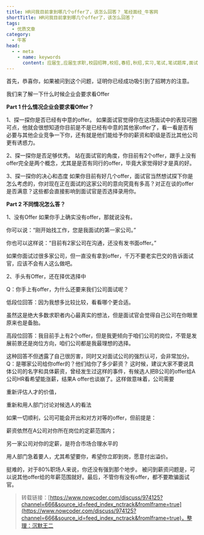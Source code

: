 ```yaml
---
title: HR问我目前拿到哪几个offer了，该怎么回答？_笔经面经_牛客网
shortTitle: HR问我目前拿到哪几个offer了，该怎么回答？
tags:
  - 优质文章
category:
  - 牛客
head:
  - - meta
    - name: keywords
      content: 应届生,应届生求职,校园招聘,校招,春招,秋招,实习,笔试,笔试题库,面试,面试题库,程序员,程序猿,程序猿,产品经理,PM,运营,游戏策划,软件工程师,java,c/c++,php,python,算法,机器学习,人工智能,数据挖掘,数据分析,数据分析师,前端工程师,测试工程师,测试开发工程师,运维工程师,安卓工程师,ios工程师,android,硬件工程师,电气工程师,嵌入式工程师,汽车制造研发,审计,会计,财务管理,市场营销,品牌管理,金融,四大,法务,销售,行政,人力资源,hr,管培生,地产,国企,银行,实习,实习生,招聘,找工作,牛客网
---
```


首先，恭喜你，如果被问到这个问题，证明你已经成功吸引到了招聘方的注意。



我们来了解一下什么时候企业会要求看Offer



**Part 1 什么情况企业会要求看Offer？**



1、探一探你是否已经有中意的offer。 如果面试官觉得你在这场面试中的表现可圈可点，他就会很想知道你目前是不是已经有中意的其他家offer了，看一看是否有必要与其他企业竞争一下你，还有就是他们能给予你的薪资和职级是否比其他公司更有诱惑力。



2、探一探你是否足够优秀。 站在面试官的角度，你目前有2个offer，跟手上没有offer完全是两个概念，尤其是是否有同行的offer，毕竟大家觉得好才是真的好。



3、探一探你的决心和态度 如果你目前有好几个offer，面试官当然想试探下你是怎么考虑的，你对现在正在面试的这家公司的意向究竟有多高？对正在谈的offer是否满意？这些都会直接影响到面试官是否选择录用你。



**Part 2 不同情况怎么答？**



1、没有Offer 如果你手上确实没有offer，那就说没有。



你可以说：“刚开始找工作，您是我面试的第一家公司。”

你也可以这样说：“目前有2家公司在沟通，还没有发书面offer。”

如果你面试过很多家公司，但一直没有拿到offer，千万不要老实巴交的告诉面试官，应该不会有人这么做吧。



2、手头有Offer，还在择优选择中



Q：你手上有offer，为什么还要来我们公司面试呢？



低段位回答：因为我想多比较比较，看看哪个更合适。

虽然这是绝大多数求职者内心最真实的想法，但是面试官会觉得自己公司在你眼里原来也是备胎。



高段位回答：我目前手上有2个offer，但是我更倾向于咱们公司的岗位，不管是发展前景还是岗位方向，咱们公司都是我最理想的选择。

这种回答不但透露了自己很厉害，同时又对面试公司的强烈认可，会非常加分。 Q：是哪家公司给你offer的？他们给你了多少薪资？ 这时候，建议大家不要说具体公司的名字和具体薪资，曾经发生过这样的事件，有候选人把B公司的offer给A公司HR看希望能涨薪，结果A offer也谈崩了。这样做意味着，公司需要



重新评估人才的价值，

重新和用人部门讨论对候选人的看法

如果一切顺利，公司可能会开出和对方对等的offer，但前提是：



薪资依然在A公司对你所在岗位的定薪范围内；

另一家公司对你的定薪，是符合市场合理水平的

用人部门急着要人，尤其希望要你，希望你立即到岗，愿意付出溢价。

挺难的，对于80%职场人来说，你还没有强到那个地步。 被问到薪资问题是，可以说其他offer给的年薪范围就好。最后，不管你有没有offer，都不要欺骗面试官。

>转载链接：[https://www.nowcoder.com/discuss/974125?channel=666&source_id=feed_index_nctrack&fromIframe=true](https://www.nowcoder.com/discuss/974125?channel=666&source_id=feed_index_nctrack&fromIframe=true)，整理：沉默王二
